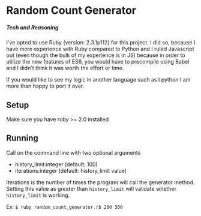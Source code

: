 # Random Count Generator

##### Tech and Reasoning
I've opted to use Ruby (version: 2.3.1p112) for this project. I did so, because I have more experience with Ruby compared to Python and I ruled Javascript out (even though the bulk of my experience is in JS) because in order to utilize the new features of ES6, you would have to precompile using Babel and I didn't think it was worth the effort or time.

If you would like to see my logic in another language such as I python I am more than happy to port it over.

## Setup
Make sure you have ruby >= 2.0 installed

## Running
Call on the command line with two optional arguments
- history_limit:integer (default: 100)
- iterations:integer (default: history_limit value)

Iterations is the number of times the program will call the generator method. Setting this value as greater than `history_limit` will validate whether `history_limit` is working.

Ex:
`$ ruby random_count_generator.rb 200 300`
